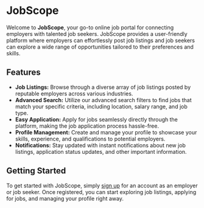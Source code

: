 # JobScope

Welcome to **JobScope**, your go-to online job portal for connecting employers with talented job seekers. JobScope provides a user-friendly platform where employers can effortlessly post job listings and job seekers can explore a wide range of opportunities tailored to their preferences and skills.

## Features

- **Job Listings:** Browse through a diverse array of job listings posted by reputable employers across various industries.
- **Advanced Search:** Utilize our advanced search filters to find jobs that match your specific criteria, including location, salary range, and job type.
- **Easy Application:** Apply for jobs seamlessly directly through the platform, making the job application process hassle-free.
- **Profile Management:** Create and manage your profile to showcase your skills, experience, and qualifications to potential employers.
- **Notifications:** Stay updated with instant notifications about new job listings, application status updates, and other important information.

## Getting Started

To get started with JobScope, simply [sign up](#) for an account as an employer or job seeker. Once registered, you can start exploring job listings, applying for jobs, and managing your profile right away.
